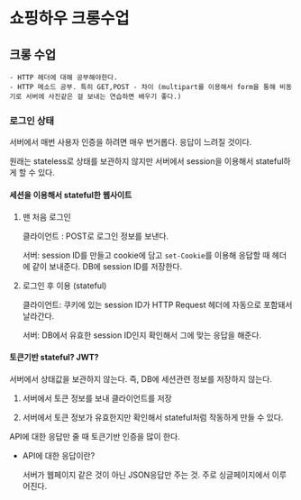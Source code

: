 # 쇼핑하우 크롱수업

## 크롱 수업

	- HTTP 헤더에 대해 공부해야한다.
	- HTTP 메소드 공부. 특히 GET,POST - 차이 (multipart를 이용해서 form을 통해 비동기로 서버에 사진같은 걸 보내는 연습하면 배우기 좋다.)

### 로그인 상태

서버에서 매번 사용자 인증을 하려면 매우 번거롭다. 응답이 느려질 것이다. 

원래는 stateless로 상태를 보관하지 않지만 서버에서 session을 이용해서 stateful하게 할 수 있다.

#### 세션을 이용해서 stateful한 웹사이트

1. 맨 처음 로그인

   클라이언트 : POST로 로그인 정보를 보낸다.

   서버: session ID를 만들고 cookie에 담고  `set-Cookie`를 이용해 응답할 때 헤더에 같이 보내준다. DB에 session ID를 저장한다.

 2. 로그인 후 이용 (stateful)

    클라이언트: 쿠키에 있는 session ID가 HTTP Request 헤더에 자동으로 포함돼서 날라간다.

    서버: DB에서 유효한 session ID인지 확인해서 그에 맞는 응답을 해준다.

#### 토큰기반 stateful? JWT?

서버에서 상태값을 보관하지 않는다. 즉, DB에 세션관련 정보를 저장하지 않는다. 

1. 서버에서 토큰 정보를 보내 클라이언트를 저장

2. 서버에서 토큰 정보가 유효한지만 확인해서 stateful처럼 작동하게 만들 수 있다.  

API에 대한 응답만 줄 때 토큰기반 인증을 많이 한다. 

- API에 대한 응답이란? 

  서버가 웹페이지 같은 것이 아닌 JSON응답만 주는 것. 주로 싱글페이지에서 이루어진다.





